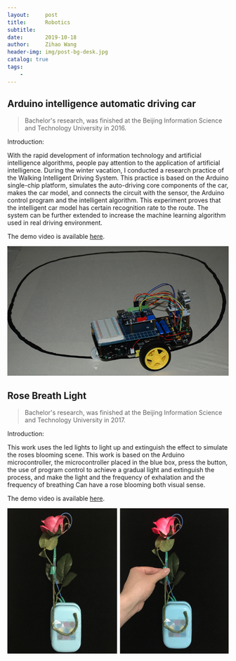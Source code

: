 ```yaml
---
layout:     post
title:      Robotics
subtitle:   
date:       2019-10-18
author:     Zihao Wang
header-img: img/post-bg-desk.jpg
catalog: true
tags:
    - 
---
```


## Arduino intelligence automatic driving car
>Bachelor's research, was finished at the Beijing Information Science and Technology University in 2016.

Introduction:

With the rapid development of information technology and artificial intelligence algorithms, people pay attention to the application of artificial intelligence. During the winter vacation, I conducted a research practice of the Walking Intelligent Driving System. This practice is based on the Arduino single-chip platform, simulates the auto-driving core components of the car, makes the car model, and connects the circuit with the sensor, the Arduino control program and the intelligent algorithm. This experiment proves that the intelligent car model has certain recognition rate to the route. The system can be further extended to increase the machine learning algorithm used in real driving environment.

The demo video is available [here](https://youtu.be/s8_IoeiL95I).

![](https://raw.githubusercontent.com/wangzh3/wangzh3.github.io/master/upload/car.jpg)

## Rose Breath Light
>Bachelor's research, was finished at the Beijing Information Science and Technology University in 2017.

Introduction:

This work uses the led lights to light up and extinguish the effect to simulate the roses blooming scene. This work is based on the Arduino microcontroller, the microcontroller placed in the blue box, press the button, the use of program control to achieve a gradual light and extinguish the process, and make the light and the frequency of exhalation and the frequency of breathing Can have a rose blooming both visual sense.

The demo video is available [here](https://youtu.be/aVz7cXg6uZ0).

![](https://raw.githubusercontent.com/wangzh3/wangzh3.github.io/master/upload/rose2.jpg)